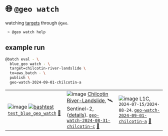 # 🌐 `@geo watch`

watching [targets](./targets.yaml) through `@geo`.

```bash
 > @geo watch help
```

## example run

```bash
@batch eval - \
  blue_geo watch - \
  target=chilcotin-river-landslide \
  to=aws_batch - \
  publish \
  geo-watch-2024-09-01-chilcotin-a
```

|   |   |   |
| --- | --- | --- |
| ![image](https://kamangir-public.s3.ca-central-1.amazonaws.com/test_blue_geo_watch/test_blue_geo_watch.gif?raw=true&random=cnu9i4zSXfjEpoNx) [![bashtest](https://github.com/kamangir/blue-geo/actions/workflows/bashtest.yml/badge.svg)](https://github.com/kamangir/blue-geo/actions/workflows/bashtest.yml) [`test_blue_geo_watch`](https://kamangir-public.s3.ca-central-1.amazonaws.com/test_blue_geo_watch.tar.gz) [🔗](https://kamangir-public.s3.ca-central-1.amazonaws.com/test_blue_geo_watch/test_blue_geo_watch.gif) | ![image](https://kamangir-public.s3.ca-central-1.amazonaws.com/geo-watch-2024-08-31-chilcotin-c/geo-watch-2024-08-31-chilcotin-c.gif?raw=true&random=aP8MS0WnqJ4DNLY0) [Chilcotin River-Landslide](./targets/chilcotin-river-landslide.md), 🛰️ Sentinel-2, ([details](https://arash-kamangir.medium.com/%EF%B8%8F-conversations-with-ai-199-11f9b5497ef0)). [`geo-watch-2024-08-31-chilcotin-c`](https://kamangir-public.s3.ca-central-1.amazonaws.com/geo-watch-2024-08-31-chilcotin-c.tar.gz) [🔗](https://kamangir-public.s3.ca-central-1.amazonaws.com/geo-watch-2024-08-31-chilcotin-c/geo-watch-2024-08-31-chilcotin-c.gif) | ![image](https://kamangir-public.s3.ca-central-1.amazonaws.com/geo-watch-2024-09-01-chilcotin-a/geo-watch-2024-09-01-chilcotin-a.gif?raw=true&random=jG5zNoY9BiBd0CGs) L1C, `2024-07-15/2024-08-24`. [`geo-watch-2024-09-01-chilcotin-a`](https://kamangir-public.s3.ca-central-1.amazonaws.com/geo-watch-2024-09-01-chilcotin-a.tar.gz) [🔗](https://kamangir-public.s3.ca-central-1.amazonaws.com/geo-watch-2024-09-01-chilcotin-a/geo-watch-2024-09-01-chilcotin-a.gif) |
